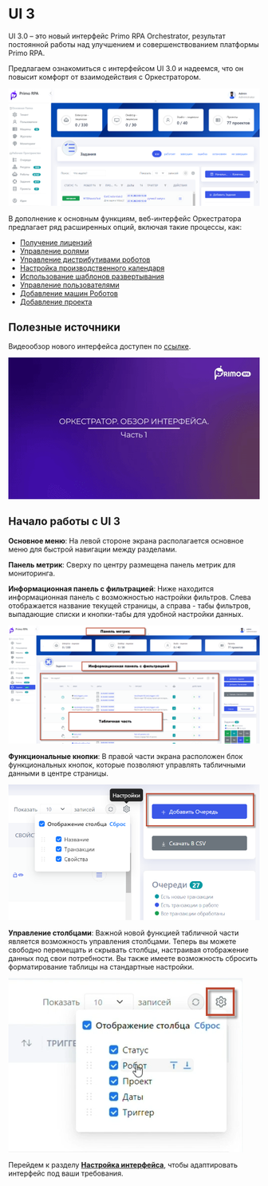 # UI 3

UI 3.0 – это новый интерфейс Primo RPA Orchestrator, результат постоянной работы над улучшением и совершенствованием платформы Primo RPA. 

Предлагаем ознакомиться с интерфейсом UI 3.0 и надеемся, что он повысит комфорт от взаимодействия с Оркестратором.

![](../../.gitbook/assets1/2.png)

В дополнение к основным функциям, веб-интерфейс Оркестратора предлагает ряд расширенных опций, включая такие процессы, как:

* [Получение лицензий](https://docs.primo-rpa.ru/primo-rpa/orchestrator-hope-ui/tenant/get_licenses) 
* [Управление ролями](https://docs.primo-rpa.ru/primo-rpa/orchestrator-hope-ui/tenant/user_role_managment) 
* [Управление дистрибутивами роботов](https://docs.primo-rpa.ru/primo-rpa/orchestrator-hope-ui/tenant/robot_distribution_management)
* [Настройка производственного календаря](https://docs.primo-rpa.ru/primo-rpa/orchestrator-hope-ui/tenant/production_calendar)
* [Использование шаблонов развертывания](https://docs.primo-rpa.ru/primo-rpa/orchestrator-hope-ui/tenant/template)
* [Управление пользователями](https://docs.primo-rpa.ru/primo-rpa/orchestrator-hope-ui/start/add_user)
* [Добавление машин Роботов](https://docs.primo-rpa.ru/primo-rpa/orchestrator-hope-ui/start/add_machine)
* [Добавление проекта](https://docs.primo-rpa.ru/primo-rpa/orchestrator-hope-ui/start/add_project)

## Полезные источники

Видеообзор нового интерфейса доступен по [ссылке](https://www.youtube.com/watch?v=SlxgjXDrvsM).


<a href="https://www.youtube.com/watch?v=SlxgjXDrvsM"><img src="../../.gitbook/assets1/youtube-hope-ui-part1.gif" width="850" title="hover text"></a>


## Начало работы с UI 3

**Основное меню**: На левой стороне экрана располагается основное меню для быстрой навигации между разделами.

**Панель метрик**: Сверху по центру размещена панель метрик для мониторинга.

**Информационная панель с фильтрацией**: Ниже находится информационная панель с возможностью настройки фильтров. Слева отображается название текущей страницы, а справа - табы фильтров, выпадающие списки и кнопки-табы для удобной настройки данных.

![](../../.gitbook/assets1/menu22.png)

**Функциональные кнопки**: В правой части экрана расположен блок функциональных кнопок, которые позволяют управлять табличными данными в центре страницы.

![](../../.gitbook/assets1/funk_knopki.png)

**Управление столбцами**: Важной новой функцией табличной части является возможность управления столбцами. Теперь вы можете свободно перемещать и скрывать столбцы, настраивая отображение данных под свои потребности. Вы также имеете возможность сбросить форматирование таблицы на стандартные настройки.

![](../../.gitbook/assets1/Nastr.png)

Перейдем к разделу [**Настройка интерфейса**](https://docs.primo-rpa.ru/primo-rpa/orchestrator-hope-ui/features/interface_settings), чтобы адаптировать интерфейс под ваши требования.

